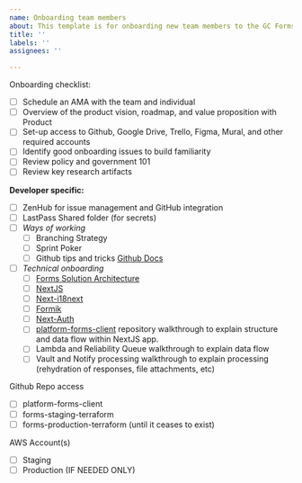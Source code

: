```yaml
---
name: Onboarding team members
about: This template is for onboarding new team members to the GC Forms Product
title: ''
labels: ''
assignees: ''

---
```


Onboarding checklist:

- [ ] Schedule an AMA with the team and individual
- [ ] Overview of the product vision, roadmap, and value proposition with Product
- [ ] Set-up access to Github, Google Drive, Trello, Figma, Mural, and other required accounts
- [ ] Identify good onboarding issues to build familiarity
- [ ] Review policy and government 101
- [ ] Review key research artifacts

**Developer specific:**

- [ ] ZenHub for issue management and GitHub integration
- [ ] LastPass Shared folder (for secrets)
- [ ] _Ways of working_
  - [ ] Branching Strategy
  - [ ] Sprint Poker
  - [ ] Github tips and tricks [Github Docs](https://docs.github.com/en/issues/tracking-your-work-with-issues/linking-a-pull-request-to-an-issue#linking-a-pull-request-to-an-issue-using-a-keyword)
- [ ] _Technical onboarding_
  - [ ] [Forms Solution Architecture](https://drive.google.com/file/d/1Fs6McxOOlJJPykKm-FosHwHyfNjpOnaG/view?usp=sharing)
  - [ ] [NextJS](https://nextjs.org/)
  - [ ] [Next-i18next](https://github.com/isaachinman/next-i18next)
  - [ ] [Formik](https://formik.org/docs/overview)
  - [ ] [Next-Auth](https://next-auth.js.org/)
  - [ ] [platform-forms-client](https://github.com/cds-snc/platform-forms-client) repository walkthrough to explain structure and data flow within NextJS app.
  - [ ] Lambda and Reliability Queue walkthrough to explain data flow
  - [ ] Vault and Notify processing walkthrough to explain processing (rehydration of responses, file attachments, etc)

Github Repo access

- [ ] platform-forms-client
- [ ] forms-staging-terraform
- [ ] forms-production-terraform (until it ceases to exist)

AWS Account(s)

- [ ] Staging
- [ ] Production (IF NEEDED ONLY)
